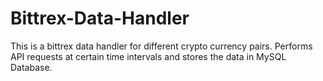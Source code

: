 # Bittrex-Data-Handler
This is a bittrex data handler for different crypto currency pairs. Performs API requests at certain time intervals and stores the data in MySQL Database. 
